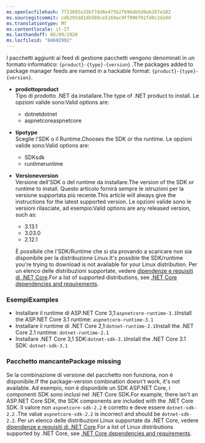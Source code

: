 ```yaml
---
ms.openlocfilehash: 7723892a33bf7dd8e475b2f696db5d9ab287e182
ms.sourcegitcommit: cdb295dd1db589ce5169ac9ff096f01fd0c2da9d
ms.translationtype: MT
ms.contentlocale: it-IT
ms.lasthandoff: 06/09/2020
ms.locfileid: "84602992"
---
```


<span data-ttu-id="ff25e-101">I pacchetti aggiunti ai feed di gestione pacchetti vengono denominati in un formato informatico: `{product}-{type}-{version}` .</span><span class="sxs-lookup"><span data-stu-id="ff25e-101">The packages added to package manager feeds are named in a hackable format: `{product}-{type}-{version}`.</span></span>

- <span data-ttu-id="ff25e-102">**prodotto**</span><span class="sxs-lookup"><span data-stu-id="ff25e-102">**product**</span></span>\
<span data-ttu-id="ff25e-103">Tipo di prodotto .NET da installare.</span><span class="sxs-lookup"><span data-stu-id="ff25e-103">The type of .NET product to install.</span></span> <span data-ttu-id="ff25e-104">Le opzioni valide sono:</span><span class="sxs-lookup"><span data-stu-id="ff25e-104">Valid options are:</span></span>

  - <span data-ttu-id="ff25e-105">dotnet</span><span class="sxs-lookup"><span data-stu-id="ff25e-105">dotnet</span></span>
  - <span data-ttu-id="ff25e-106">aspnetcore</span><span class="sxs-lookup"><span data-stu-id="ff25e-106">aspnetcore</span></span>

- <span data-ttu-id="ff25e-107">**tipo**</span><span class="sxs-lookup"><span data-stu-id="ff25e-107">**type**</span></span>\
<span data-ttu-id="ff25e-108">Sceglie l'SDK o il Runtime.</span><span class="sxs-lookup"><span data-stu-id="ff25e-108">Chooses the SDK or the runtime.</span></span> <span data-ttu-id="ff25e-109">Le opzioni valide sono:</span><span class="sxs-lookup"><span data-stu-id="ff25e-109">Valid options are:</span></span>

  - <span data-ttu-id="ff25e-110">SDK</span><span class="sxs-lookup"><span data-stu-id="ff25e-110">sdk</span></span>
  - <span data-ttu-id="ff25e-111">runtime</span><span class="sxs-lookup"><span data-stu-id="ff25e-111">runtime</span></span>

- <span data-ttu-id="ff25e-112">**Versione**</span><span class="sxs-lookup"><span data-stu-id="ff25e-112">**version**</span></span>\
<span data-ttu-id="ff25e-113">Versione dell'SDK o del runtime da installare.</span><span class="sxs-lookup"><span data-stu-id="ff25e-113">The version of the SDK or runtime to install.</span></span> <span data-ttu-id="ff25e-114">Questo articolo fornirà sempre le istruzioni per la versione supportata più recente.</span><span class="sxs-lookup"><span data-stu-id="ff25e-114">This article will always give the instructions for the latest supported version.</span></span> <span data-ttu-id="ff25e-115">Le opzioni valide sono le versioni rilasciate, ad esempio:</span><span class="sxs-lookup"><span data-stu-id="ff25e-115">Valid options are any released version, such as:</span></span>

  - <span data-ttu-id="ff25e-116">3.1</span><span class="sxs-lookup"><span data-stu-id="ff25e-116">3.1</span></span>
  - <span data-ttu-id="ff25e-117">3.0</span><span class="sxs-lookup"><span data-stu-id="ff25e-117">3.0</span></span>
  - <span data-ttu-id="ff25e-118">2.1</span><span class="sxs-lookup"><span data-stu-id="ff25e-118">2.1</span></span>

  <span data-ttu-id="ff25e-119">È possibile che l'SDK/Runtime che si sta provando a scaricare non sia disponibile per la distribuzione Linux.</span><span class="sxs-lookup"><span data-stu-id="ff25e-119">It's possible the SDK/runtime you're trying to download is not available for your Linux distribution.</span></span> <span data-ttu-id="ff25e-120">Per un elenco delle distribuzioni supportate, vedere [dipendenze e requisiti di .NET Core](../linux.md).</span><span class="sxs-lookup"><span data-stu-id="ff25e-120">For a list of supported distributions, see [.NET Core dependencies and requirements](../linux.md).</span></span>

### <a name="examples"></a><span data-ttu-id="ff25e-121">Esempi</span><span class="sxs-lookup"><span data-stu-id="ff25e-121">Examples</span></span>

- <span data-ttu-id="ff25e-122">Installare il runtime di ASP.NET Core 3,1:`aspnetcore-runtime-3.1`</span><span class="sxs-lookup"><span data-stu-id="ff25e-122">Install the ASP.NET Core 3.1 runtime: `aspnetcore-runtime-3.1`</span></span>
- <span data-ttu-id="ff25e-123">Installare il runtime di .NET Core 2,1:`dotnet-runtime-2.1`</span><span class="sxs-lookup"><span data-stu-id="ff25e-123">Install the .NET Core 2.1 runtime: `dotnet-runtime-2.1`</span></span>
- <span data-ttu-id="ff25e-124">Installare .NET Core 3,1 SDK:`dotnet-sdk-3.1`</span><span class="sxs-lookup"><span data-stu-id="ff25e-124">Install the .NET Core 3.1 SDK: `dotnet-sdk-3.1`</span></span>

### <a name="package-missing"></a><span data-ttu-id="ff25e-125">Pacchetto mancante</span><span class="sxs-lookup"><span data-stu-id="ff25e-125">Package missing</span></span>

<span data-ttu-id="ff25e-126">Se la combinazione di versione del pacchetto non funziona, non è disponibile.</span><span class="sxs-lookup"><span data-stu-id="ff25e-126">If the package-version combination doesn't work, it's not available.</span></span> <span data-ttu-id="ff25e-127">Ad esempio, non è disponibile un SDK ASP.NET Core, i componenti SDK sono inclusi nel .NET Core SDK.</span><span class="sxs-lookup"><span data-stu-id="ff25e-127">For example, there isn't an ASP.NET Core SDK, the SDK components are included with the .NET Core SDK.</span></span> <span data-ttu-id="ff25e-128">Il valore non `aspnetcore-sdk-2.2` è corretto e deve essere `dotnet-sdk-2.2` .</span><span class="sxs-lookup"><span data-stu-id="ff25e-128">The value `aspnetcore-sdk-2.2` is incorrect and should be `dotnet-sdk-2.2`.</span></span> <span data-ttu-id="ff25e-129">Per un elenco delle distribuzioni Linux supportate da .NET Core, vedere [dipendenze e requisiti di .NET Core](../linux.md).</span><span class="sxs-lookup"><span data-stu-id="ff25e-129">For a list of Linux distributions supported by .NET Core, see [.NET Core dependencies and requirements](../linux.md).</span></span>
